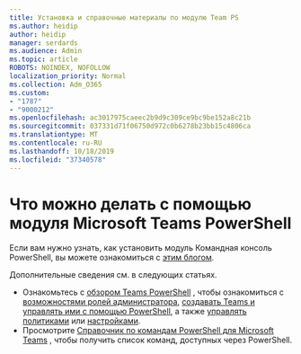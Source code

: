 ```yaml
---
title: Установка и справочные материалы по модулю Team PS
ms.author: heidip
author: heidip
manager: serdards
ms.audience: Admin
ms.topic: article
ROBOTS: NOINDEX, NOFOLLOW
localization_priority: Normal
ms.collection: Adm_O365
ms.custom:
- "1787"
- "9000212"
ms.openlocfilehash: ac3017975caeec2b9d9c309ce9bc9be152a8c21b
ms.sourcegitcommit: 037331d71f06750d972c0b6278b23bb15c4806ca
ms.translationtype: MT
ms.contentlocale: ru-RU
ms.lasthandoff: 10/18/2019
ms.locfileid: "37340578"
---
```

# <a name="what-you-can-accomplish-with-microsoft-teams-powershell-module"></a>Что можно делать с помощью модуля Microsoft Teams PowerShell

Если вам нужно узнать, как установить модуль Командная консоль PowerShell, вы можете ознакомиться с [этим блогом](https://blogs.technet.microsoft.com/skypehybridguy/2017/11/07/microsoft-teams-powershell-support/).

Дополнительные сведения см. в следующих статьях.

- Ознакомьтесь с [обзором Teams PowerShell](https://docs.microsoft.com/MicrosoftTeams/teams-powershell-overview) , чтобы ознакомиться с [возможностями ролей администратора](https://docs.microsoft.com/MicrosoftTeams/using-admin-roles), [создавать Teams и управлять ими с помощью PowerShell](https://docs.microsoft.com/MicrosoftTeams/teams-powershell-overview#creating-and-managing-teams-via-powershell), а также [управлять политиками](https://docs.microsoft.com/MicrosoftTeams/teams-powershell-overview#managing-policies-via-powershell) или [настройками](https://docs.microsoft.com/MicrosoftTeams/teams-powershell-overview#managing-configurations-via-powershell). 
- Просмотрите [Справочник по командам PowerShell для Microsoft Teams](https://docs.microsoft.com/powershell/module/teams/?view=teams-ps) , чтобы получить список команд, доступных через PowerShell. 
